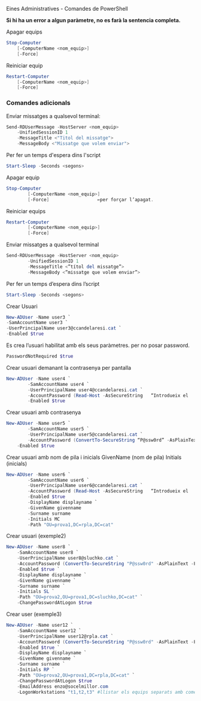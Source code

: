 Eines Administratives - Comandes de PowerShell

**Si hi ha un error a algun paràmetre, no es farà la sentencia completa.**

Apagar equips
```powershell
Stop-Computer
	[-ComputerName <nom_equip>]
	[-Force]
```

Reiniciar equip
```powershell
Restart-Computer
	[-ComputerName <nom_equip>]
	[-Force]
```

### Comandes adicionals

Enviar missatges a qualsevol terminal:
```powershell
Send-RDUserMessage -HostServer <nom_equip>
	-UnifiedSessionID 1
	-MessageTitle <"Titol del missatge">
	-MessageBody <"Missatge que volem enviar">
```

Per fer un temps d'espera dins l'script
```powershell
Start-Sleep -Seconds <segons>
```

Apagar equip
```powershell
Stop-Computer
		[-ComputerName <nom_equip>]
		[-Force]			      ←per forçar l’apagat.
```


Reiniciar equips
```powershell
Restart-Computer
		[-ComputerName <nom_equip>]
		[-Force]
```


Enviar missatges a qualsevol terminal
```powershell
Send-RDUserMessage -HostServer <nom_equip>
		-UnifiedSessionID 1
		-MessageTitle <”títol del missatge”>
		-MessageBody <”missatge que volem enviar”>
```

Per fer un temps d’espera dins l’script
```powershell
Start-Sleep -Seconds <segons>
```


Crear Usuari
```powershell
New-ADUser -Name user3 `
-SamAccountName user3 `
-UserPrincipalName user3@ccandelaresi.cat `
-Enabled $true
```

Es crea l’usuari habilitat amb els seus paràmetres.
per no posar password.
```powershell
PasswordNotRequired $true
```

Crear usuari demanant la contrasenya per pantalla
```powershell
New-ADUser -Name user4 `
		-SamAccountName user4 `
		-UserPrincipalName user4@ccandelaresi.cat `
		-AccountPassword (Read-Host -AsSecureString   “Introdueix el   password”) `
		-Enabled $true
```


Crear usuari amb contrasenya
```powershell
New-ADUser -Name user5 `
		-SamAccountName user5 `
		-UserPrincipalName user5@ccandelaresi.cat `
		-AccountPassword (ConvertTo-SecureString “P@ssw0rd” -AsPlainText -Force) `
	-Enabled $true
```

Crear usuari amb nom de pila i inicials
GivenName (nom de pila) Initials (inicials)
```powershell
New-ADUser -Name user6 `
		-SamAccountName user6 `
		-UserPrincipalName user6@ccandelaresi.cat `
		-AccountPassword (Read-Host -AsSecureString   “Introdueix el   password”) `
		-Enabled $true
		-DisplayName displayname `
		-GivenName givenname
		-Surname surname 
		-Initials MC
		-Path "OU=prova1,DC=rpla,DC=cat"
```


Crear usuari (exemple2)
```powershell
New-ADUser -Name user8 `
    -SamAccountName user8 `
    -UserPrincipalName user8@sluchko.cat `
    -AccountPassword (ConvertTo-SecureString "P@ssw0rd" -AsPlainText -Force) `
    -Enabled $true `
    -DisplayName displayname `
    -GivenName givenname `
    -Surname surname `
    -Initials SL `
    -Path "OU=prova2,OU=prova1,DC=sluchko,DC=cat" `
    -ChangePasswordAtLogon $true
```


Crear user (exemple3)
```powershell
New-ADUser -Name user12 `
    -SamAccountName user12 `
    -UserPrincipalName user12@rpla.cat `
    -AccountPassword (ConvertTo-SecureString "P@ssw0rd" -AsPlainText -Force) `
    -Enabled $true `
    -DisplayName displayname `
    -GivenName givenname `
    -Surname surname `
    -Initials RP `
    -Path "OU=prova2,OU=prova1,DC=rpla,DC=cat" `
    -ChangePasswordAtLogon $true
    -EmailAddress enzo@socelmillor.com
    -LogonWorkstations "t1,t2,t3" #llistar els equips separats amb comes i dins d'un mateix String. 
```
